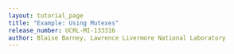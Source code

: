 ```yaml
---
layout: tutorial_page 
title: "Example: Using Mutexes"
release_number: UCRL-MI-133316
author: Blaise Barney, Lawrence Livermore National Laboratory
---
```


